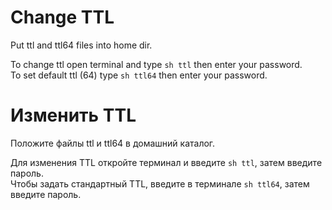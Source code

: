 # Change TTL

Put ttl and ttl64 files into home dir.

To change ttl open terminal and type `sh ttl` then enter your password.<br>
To set default ttl (64) type `sh ttl64` then enter your password.

# Изменить TTL

Положите файлы ttl и ttl64 в домашний каталог.

Для изменения TTL откройте терминал и введите `sh ttl`, затем введите пароль.<br>
Чтобы задать стандартный TTL, введите в терминале `sh ttl64`, затем введите пароль.
